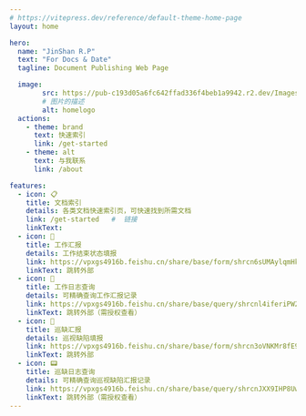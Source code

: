 ```yaml
---
# https://vitepress.dev/reference/default-theme-home-page
layout: home

hero:
  name: "JinShan R.P"
  text: "For Docs & Date"
  tagline: Document Publishing Web Page

  image:
        src: https://pub-c193d05a6fc642ffad336f4beb1a9942.r2.dev/Images/homelogo.png
        # 图片的描述
        alt: homelogo
  actions:
    - theme: brand
      text: 快速索引
      link: /get-started
    - theme: alt
      text: 与我联系
      link: /about

features:
  - icon: 📋   
    title: 文档索引
    details: 各类文档快速索引页，可快速找到所需文档
    link: /get-started   #  链接
    linkText: 
  - icon: 📝
    title: 工作汇报
    details: 工作结束状态填报 
    link: https://vpxgs4916b.feishu.cn/share/base/form/shrcn6sUMAylqmHk3sRLb4zOZhg  #  链接
    linkText: 跳转外部
  - icon: 🔎
    title: 工作日志查询
    details: 可精确查询工作汇报记录
    link: https://vpxgs4916b.feishu.cn/share/base/query/shrcnl4iferiPW2Tp5m05PkBczb   #  链接
    linkText: 跳转外部（需授权查看）
  - icon: 📑
    title: 巡缺汇报
    details: 巡视缺陷填报 
    link: https://vpxgs4916b.feishu.cn/share/base/form/shrcn3oVNKMr8fE9mcG4jL1q7vf  #  链接
    linkText: 跳转外部
  - icon: 📟
    title: 巡缺日志查询
    details: 可精确查询巡视缺陷汇报记录 
    link: https://vpxgs4916b.feishu.cn/share/base/query/shrcnJXX9IHP8Uw65UWV8JsLzGd  #  链接
    linkText: 跳转外部（需授权查看）
---
```

